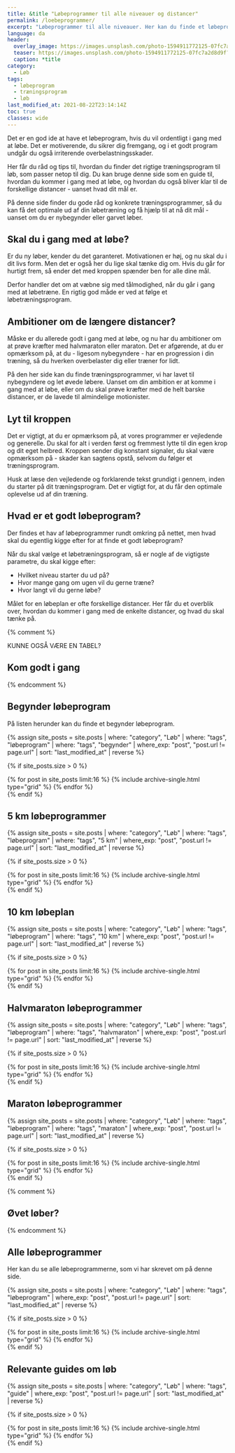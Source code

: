 ```yaml
---
title: &title "Løbeprogrammer til alle niveauer og distancer"
permalink: /loebeprogrammer/
excerpt: "Løbeprogrammer til alle niveauer. Her kan du finde et løbeprogram, der passer til dig. Der er løbetræningsprogrammer til at blive hurtigere på 5km, 10 km, halvmaraton og maraton."
language: da
header:
  overlay_image: https://images.unsplash.com/photo-1594911772125-07fc7a2d8d9f?ixid=MnwxMjA3fDB8MHxwaG90by1wYWdlfHx8fGVufDB8fHx8&ixlib=rb-1.2.1&auto=format&fit=crop&h=630&w=1200&q=60
  teaser: https://images.unsplash.com/photo-1594911772125-07fc7a2d8d9f?ixid=MnwxMjA3fDB8MHxwaG90by1wYWdlfHx8fGVufDB8fHx8&ixlib=rb-1.2.1&auto=format&fit=crop&h=300&w=400&q=10
  caption: *title
category:
  - Løb
tags:
  - løbeprogram
  - træningsprogram
  - løb
last_modified_at: 2021-08-22T23:14:14Z
toc: true
classes: wide
---
```


Det er en god ide at have et løbeprogram, hvis du vil ordentligt i gang med at løbe. Det er motiverende, du sikrer dig fremgang, og i et godt program undgår du også irriterende overbelastningsskader.

Her får du råd og tips til, hvordan du finder det rigtige træningsprogram til løb, som passer netop til dig. Du kan bruge denne side som en guide til, hvordan du kommer i gang med at løbe, og hvordan du også bliver klar til de forskellige distancer - uanset hvad dit mål er.

På denne side finder du gode råd og konkrete træningsprogrammer, så du kan få det optimale ud af din løbetræning og få hjælp til at nå dit mål - uanset om du er nybegynder eller garvet løber.

## Skal du i gang med at løbe?

Er du ny løber, kender du det garanteret. Motivationen er høj, og nu skal du i dit livs form. Men det er også her du lige skal tænke dig om. Hvis du går for hurtigt frem, så ender det med kroppen spænder ben for alle dine mål.

Derfor handler det om at væbne sig med tålmodighed, når du går i gang med at løbetræne. En rigtig god måde er ved at følge et løbetræningsprogram.

## Ambitioner om de længere distancer?

Måske er du allerede godt i gang med at løbe, og nu har du ambitioner om at prøve kræfter med halvmaraton eller maraton. Det er afgørende, at du er opmærksom på, at du - ligesom nybegyndere - har en progression i din træning, så du hverken overbelaster dig eller træner for lidt.

På den her side kan du finde træningsprogrammer, vi har lavet til nybegyndere og let øvede løbere. Uanset om din ambition er at komme i gang med at løbe, eller om du skal prøve kræfter med de helt barske distancer, er de lavede til almindelige motionister.

## Lyt til kroppen

Det er vigtigt, at du er opmærksom på, at vores programmer er vejledende og generelle. Du skal for alt i verden først og fremmest lytte til din egen krop og dit eget helbred. Kroppen sender dig konstant signaler, du skal være opmærksom på - skader kan sagtens opstå, selvom du følger et træningsprogram.

Husk at læse den vejledende og forklarende tekst grundigt i gennem, inden du starter på dit træningsprogram. Det er vigtigt for, at du får den optimale oplevelse ud af din træning.

## Hvad er et godt løbeprogram?

Der findes et hav af løbeprogrammer rundt omkring på nettet, men hvad skal du egentlig kigge efter for at finde et godt løbeprogram?

Når du skal vælge et løbetræningsprogram, så er nogle af de vigtigste parametre, du skal kigge efter:

- Hvilket niveau starter du ud på?
- Hvor mange gang om ugen vil du gerne træne?
- Hvor langt vil du gerne løbe?

Målet for en løbeplan er ofte forskellige distancer. Her får du et overblik over, hvordan du kommer i gang med de enkelte distancer, og hvad du skal tænke på.

{% comment %}

KUNNE OGSÅ VÆRE EN TABEL?

## Kom godt i gang

{% endcomment %}

## Begynder løbeprogram

På listen herunder kan du finde et begynder løbeprogram.

{% assign site_posts = site.posts | where: "category", "Løb" | where: "tags", "løbeprogram" | where: "tags", "begynder" | where_exp: "post", "post.url != page.url" | sort: "last_modified_at" | reverse %}

{% if site_posts.size > 0 %}
<div class="feature__wrapper">
  {% for post in site_posts limit:16 %}
    {% include archive-single.html type="grid" %}
  {% endfor %}
</div>
{% endif %}

## 5 km løbeprogrammer

{% assign site_posts = site.posts | where: "category", "Løb" | where: "tags", "løbeprogram" | where: "tags", "5 km" | where_exp: "post", "post.url != page.url" | sort: "last_modified_at" | reverse %}

{% if site_posts.size > 0 %}
<div class="feature__wrapper">
  {% for post in site_posts limit:16 %}
    {% include archive-single.html type="grid" %}
  {% endfor %}
</div>
{% endif %}

## 10 km løbeplan

{% assign site_posts = site.posts | where: "category", "Løb" | where: "tags", "løbeprogram" | where: "tags", "10 km" | where_exp: "post", "post.url != page.url" | sort: "last_modified_at" | reverse %}

{% if site_posts.size > 0 %}
<div class="feature__wrapper">
  {% for post in site_posts limit:16 %}
    {% include archive-single.html type="grid" %}
  {% endfor %}
</div>
{% endif %}

## Halvmaraton løbeprogrammer

{% assign site_posts = site.posts | where: "category", "Løb" | where: "tags", "løbeprogram" | where: "tags", "halvmaraton" | where_exp: "post", "post.url != page.url" | sort: "last_modified_at" | reverse %}

{% if site_posts.size > 0 %}
<div class="feature__wrapper">
  {% for post in site_posts limit:16 %}
    {% include archive-single.html type="grid" %}
  {% endfor %}
</div>
{% endif %}

## Maraton løbeprogrammer

{% assign site_posts = site.posts | where: "category", "Løb" | where: "tags", "løbeprogram" | where: "tags", "maraton" | where_exp: "post", "post.url != page.url" | sort: "last_modified_at" | reverse %}

{% if site_posts.size > 0 %}
<div class="feature__wrapper">
  {% for post in site_posts limit:16 %}
    {% include archive-single.html type="grid" %}
  {% endfor %}
</div>
{% endif %}

{% comment %}

## Øvet løber?

{% endcomment %}

## Alle løbeprogrammer

Her kan du se alle løbeprogrammerne, som vi har skrevet om på denne side.

{% assign site_posts = site.posts | where: "category", "Løb" | where: "tags", "løbeprogram" | where_exp: "post", "post.url != page.url" | sort: "last_modified_at" | reverse %}

{% if site_posts.size > 0 %}
<div class="feature__wrapper">
  {% for post in site_posts limit:16 %}
    {% include archive-single.html type="grid" %}
  {% endfor %}
</div>
{% endif %}

## Relevante guides om løb

{% assign site_posts = site.posts | where: "category", "Løb" | where: "tags", "guide" | where_exp: "post", "post.url != page.url" | sort: "last_modified_at" | reverse %}

{% if site_posts.size > 0 %}
<div class="feature__wrapper">
  {% for post in site_posts limit:16 %}
    {% include archive-single.html type="grid" %}
  {% endfor %}
</div>
{% endif %}